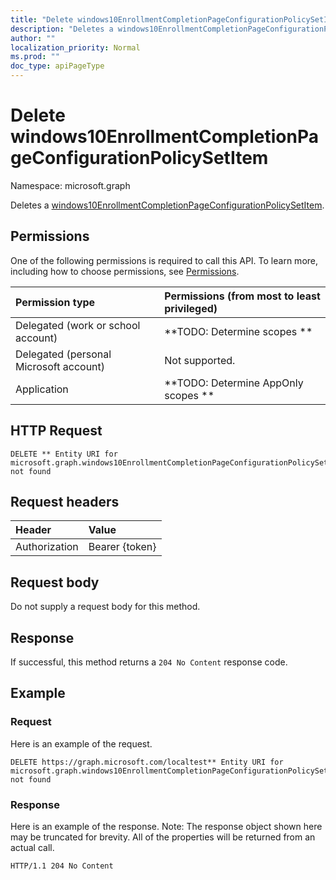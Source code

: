 ```yaml
---
title: "Delete windows10EnrollmentCompletionPageConfigurationPolicySetItem"
description: "Deletes a windows10EnrollmentCompletionPageConfigurationPolicySetItem."
author: ""
localization_priority: Normal
ms.prod: ""
doc_type: apiPageType
---
```


# Delete windows10EnrollmentCompletionPageConfigurationPolicySetItem

Namespace: microsoft.graph

Deletes a [windows10EnrollmentCompletionPageConfigurationPolicySetItem](../resources/windows10enrollmentcompletionpageconfigurationpolicysetitem.md).

## Permissions
One of the following permissions is required to call this API. To learn more, including how to choose permissions, see [Permissions](/concepts/permissions-reference.md).

|Permission type|Permissions (from most to least privileged)|
|:---|:---|
|Delegated (work or school account)|**TODO: Determine scopes **|
|Delegated (personal Microsoft account)|Not supported.|
|Application|**TODO: Determine AppOnly scopes **|

## HTTP Request
<!-- {
  "blockType": "ignored"
}
-->
``` http
DELETE ** Entity URI for microsoft.graph.windows10EnrollmentCompletionPageConfigurationPolicySetItem not found
```

## Request headers
|Header|Value|
|:---|:---|
|Authorization|Bearer {token}|

## Request body
Do not supply a request body for this method.

## Response
If successful, this method returns a `204 No Content` response code.

## Example

### Request
Here is an example of the request.
<!-- {
  "blockType": "request",
  "name": "delete_windows10enrollmentcompletionpageconfigurationpolicysetitem"
}
-->
``` http
DELETE https://graph.microsoft.com/localtest** Entity URI for microsoft.graph.windows10EnrollmentCompletionPageConfigurationPolicySetItem not found
```

### Response
Here is an example of the response. Note: The response object shown here may be truncated for brevity. All of the properties will be returned from an actual call.
<!-- {
  "blockType": "response",
  "truncated": true
}
-->
``` http
HTTP/1.1 204 No Content
```

